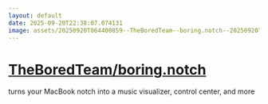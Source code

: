 ```yaml
---
layout: default
date: 2025-09-20T22:38:07.074131
image: assets/20250920T064400859--TheBoredTeam--boring.notch--20250920T064833586--cropped.png
---
```


# [TheBoredTeam/boring.notch](https://github.com/TheBoredTeam/boring.notch)

turns your MacBook notch into a music visualizer, control center, and more
